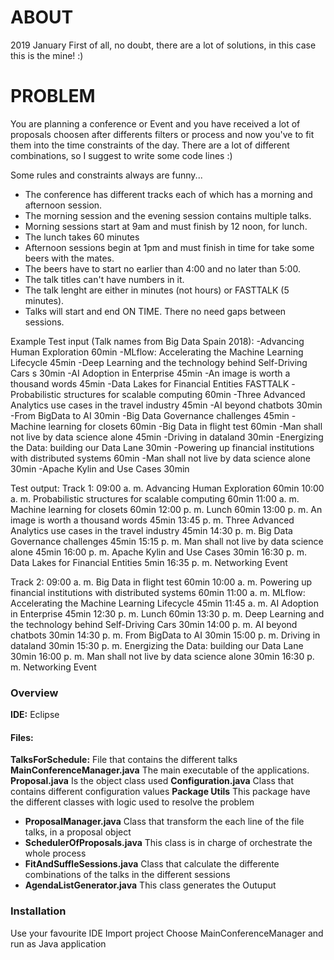 # ABOUT

2019 January
First of all, no doubt, there are a lot of solutions, in this case this is the mine! :) 


# PROBLEM
 You are planning a conference or Event and you have received a lot of proposals choosen after differents filters or process and now you've to fit them into the time constraints of the day. There are a lot of different combinations, so I suggest to write some code lines :)
  
  Some rules and constraints always are funny...
* The conference has different tracks each of which has a morning and afternoon session.
* The morning session and the evening session contains multiple talks.
* Morning sessions start at 9am and must finish by 12 noon, for lunch.
* The lunch takes 60 minutes
* Afternoon sessions begin at 1pm and must finish in time for take some beers with the mates.
* The beers have to start no earlier than 4:00 and no later than 5:00.
* The talk titles can't have numbers in it.
* The talk lenght are either in minutes (not hours) or FASTTALK (5 minutes).
* Talks will start and end ON TIME. There no need gaps between sessions.

Example Test input (Talk names from Big Data Spain 2018):
-Advancing Human Exploration 60min
-MLflow: Accelerating the Machine Learning Lifecycle 45min
-Deep Learning and the technology behind Self-Driving Cars
s 30min
-AI Adoption in Enterprise 45min
-An image is worth a thousand words 45min
-Data Lakes for Financial Entities FASTTALK
-Probabilistic structures for scalable computing 60min
-Three Advanced Analytics use cases in the travel industry 45min
-AI beyond chatbots 30min
-From BigData to AI 30min
-Big Data Governance challenges 45min
-Machine learning for closets 60min
-Big Data in flight test 60min
-Man shall not live by data science alone 45min
-Driving in dataland 30min
-Energizing the Data: building our Data Lane 30min
-Powering up financial institutions with distributed systems 60min
-Man shall not live by data science alone 30min
-Apache Kylin and Use Cases 30min
 
Test output: 
Track 1:
09:00 a. m. Advancing Human Exploration 60min
10:00 a. m. Probabilistic structures for scalable computing 60min
11:00 a. m. Machine learning for closets 60min
12:00 p. m. Lunch 60min
13:00 p. m. An image is worth a thousand words 45min
13:45 p. m. Three Advanced Analytics use cases in the travel industry 45min
14:30 p. m. Big Data Governance challenges 45min
15:15 p. m. Man shall not live by data science alone 45min
16:00 p. m. Apache Kylin and Use Cases 30min
16:30 p. m. Data Lakes for Financial Entities 5min
16:35 p. m. Networking Event

Track 2:
09:00 a. m. Big Data in flight test 60min
10:00 a. m. Powering up financial institutions with distributed systems 60min
11:00 a. m. MLflow: Accelerating the Machine Learning Lifecycle 45min
11:45 a. m. AI Adoption in Enterprise 45min
12:30 p. m. Lunch 60min
13:30 p. m. Deep Learning and the technology behind Self-Driving Cars 30min
14:00 p. m. AI beyond chatbots 30min
14:30 p. m. From BigData to AI 30min
15:00 p. m. Driving in dataland 30min
15:30 p. m. Energizing the Data: building our Data Lane 30min
16:00 p. m. Man shall not live by data science alone 30min
16:30 p. m. Networking Event


### Overview

**IDE:** Eclipse
#### **Files:**
**TalksForSchedule:** File that contains the different talks
**MainConferenceManager.java** The main executable of the applications.
**Proposal.java** Is the object class used
**Configuration.java** Class that contains different configuration values
**Package Utils** This package have the different classes with logic used to resolve the problem
* **ProposalManager.java** Class that transform the each line of the file talks, in a proposal object
* **SchedulerOfProposals.java** This class is in charge of orchestrate the whole process
* **FitAndSuffleSessions.java** Class that calculate the differente combinations of the talks in the different sessions
* **AgendaListGenerator.java** This class generates the Outuput




### Installation
Use your favourite IDE
Import project
Choose MainConferenceManager and run as Java application
